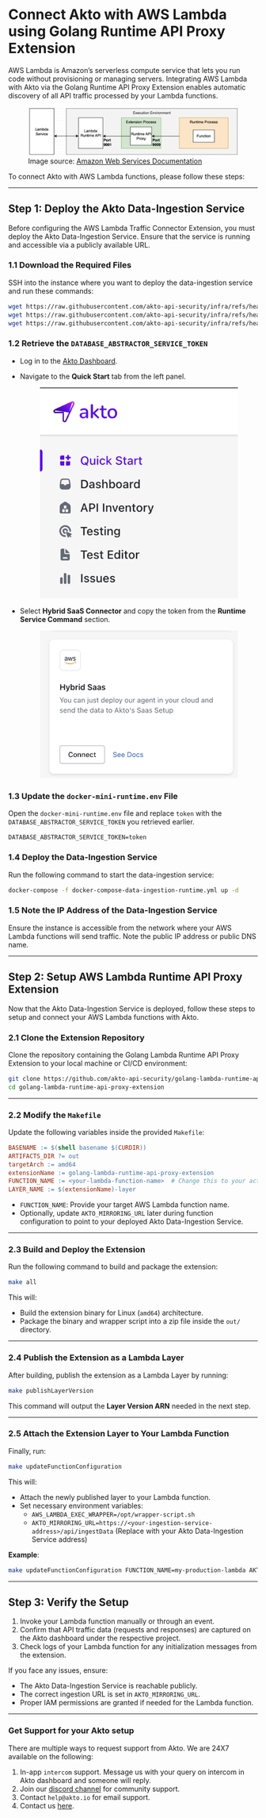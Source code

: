 # Connect Akto with AWS Lambda using Golang Runtime API Proxy Extension

AWS Lambda is Amazon’s serverless compute service that lets you run code without provisioning or managing servers. Integrating AWS Lambda with Akto via the Golang Runtime API Proxy Extension enables automatic discovery of all API traffic processed by your Lambda functions.

<figure><img src="../../.gitbook/assets/aws-lambda-runtime-extension.png" alt=""><figcaption>Image source: <a target="_blank" href="https://aws.amazon.com/blogs/compute/enhancing-runtime-security-and-governance-with-the-aws-lambda-runtime-api-proxy-extension/">Amazon Web Services Documentation</a></figcaption></figure>

To connect Akto with AWS Lambda functions, please follow these steps:

---

## Step 1: Deploy the Akto Data-Ingestion Service
Before configuring the AWS Lambda Traffic Connector Extension, you must deploy the Akto Data-Ingestion Service. Ensure that the service is running and accessible via a publicly available URL.

### 1.1 Download the Required Files

SSH into the instance where you want to deploy the data-ingestion service and run these commands:

```bash
wget https://raw.githubusercontent.com/akto-api-security/infra/refs/heads/feature/quick-setup/docker-compose-data-ingestion-runtime.yml
wget https://raw.githubusercontent.com/akto-api-security/infra/refs/heads/feature/quick-setup/data-ingestion-docker.env
wget https://raw.githubusercontent.com/akto-api-security/infra/refs/heads/feature/quick-setup/docker-mini-runtime.env
```

### 1.2 Retrieve the `DATABASE_ABSTRACTOR_SERVICE_TOKEN`

- Log in to the [Akto Dashboard](https://app.akto.io/).
- Navigate to the **Quick Start** tab from the left panel.
  
  <figure><img src="../../.gitbook/assets/Quick-Start.png" alt=""><figcaption></figcaption></figure>
  
- Select **Hybrid SaaS Connector** and copy the token from the **Runtime Service Command** section.

  <figure><img src="../../.gitbook/assets/HybridSaaSConnector.png" alt=""><figcaption></figcaption></figure>

### 1.3 Update the `docker-mini-runtime.env` File

Open the `docker-mini-runtime.env` file and replace `token` with the `DATABASE_ABSTRACTOR_SERVICE_TOKEN` you retrieved earlier.

```plaintext
DATABASE_ABSTRACTOR_SERVICE_TOKEN=token
```

### 1.4 Deploy the Data-Ingestion Service

Run the following command to start the data-ingestion service:

```bash
docker-compose -f docker-compose-data-ingestion-runtime.yml up -d
```

### 1.5 Note the IP Address of the Data-Ingestion Service

Ensure the instance is accessible from the network where your AWS Lambda functions will send traffic. Note the public IP address or public DNS name.

***

## Step 2: Setup AWS Lambda Runtime API Proxy Extension

Now that the Akto Data-Ingestion Service is deployed, follow these steps to setup and connect your AWS Lambda functions with Akto.

### 2.1 Clone the Extension Repository

Clone the repository containing the Golang Lambda Runtime API Proxy Extension to your local machine or CI/CD environment:

```bash
git clone https://github.com/akto-api-security/golang-lambda-runtime-api-proxy-extension.git
cd golang-lambda-runtime-api-proxy-extension
```

---

### 2.2 Modify the `Makefile`

Update the following variables inside the provided `Makefile`:

```Makefile
BASENAME := $(shell basename $(CURDIR))
ARTIFACTS_DIR ?= out
targetArch := amd64
extensionName := golang-lambda-runtime-api-proxy-extension
FUNCTION_NAME := <your-lambda-function-name>  # Change this to your actual Lambda function name
LAYER_NAME := $(extensionName)-layer
```

- `FUNCTION_NAME`: Provide your target AWS Lambda function name.
- Optionally, update `AKTO_MIRRORING_URL` later during function configuration to point to your deployed Akto Data-Ingestion Service.

---

### 2.3 Build and Deploy the Extension

Run the following command to build and package the extension:

```bash
make all
```

This will:

- Build the extension binary for Linux (`amd64`) architecture.
- Package the binary and wrapper script into a zip file inside the `out/` directory.

---

### 2.4 Publish the Extension as a Lambda Layer

After building, publish the extension as a Lambda Layer by running:

```bash
make publishLayerVersion
```

This command will output the **Layer Version ARN** needed in the next step.

---

### 2.5 Attach the Extension Layer to Your Lambda Function

Finally, run:

```bash
make updateFunctionConfiguration
```

This will:

- Attach the newly published layer to your Lambda function.
- Set necessary environment variables:
  - `AWS_LAMBDA_EXEC_WRAPPER=/opt/wrapper-script.sh`
  - `AKTO_MIRRORING_URL=https://<your-ingestion-service-address>/api/ingestData` (Replace with your Akto Data-Ingestion Service address)

**Example**:

```bash
make updateFunctionConfiguration FUNCTION_NAME=my-production-lambda AKTO_MIRRORING_URL=https://1.2.3.4/api/ingestData
```

---

## Step 3: Verify the Setup

1. Invoke your Lambda function manually or through an event.
2. Confirm that API traffic data (requests and responses) are captured on the Akto dashboard under the respective project.
3. Check logs of your Lambda function for any initialization messages from the extension.

If you face any issues, ensure:
- The Akto Data-Ingestion Service is reachable publicly.
- The correct ingestion URL is set in `AKTO_MIRRORING_URL`.
- Proper IAM permissions are granted if needed for the Lambda function.

---

### Get Support for your Akto setup

There are multiple ways to request support from Akto. We are 24X7 available on the following:

1. In-app `intercom` support. Message us with your query on intercom in Akto dashboard and someone will reply.
2. Join our [discord channel](https://www.akto.io/community) for community support.
3. Contact `help@akto.io` for email support.
4. Contact us [here](https://www.akto.io/contact-us).
